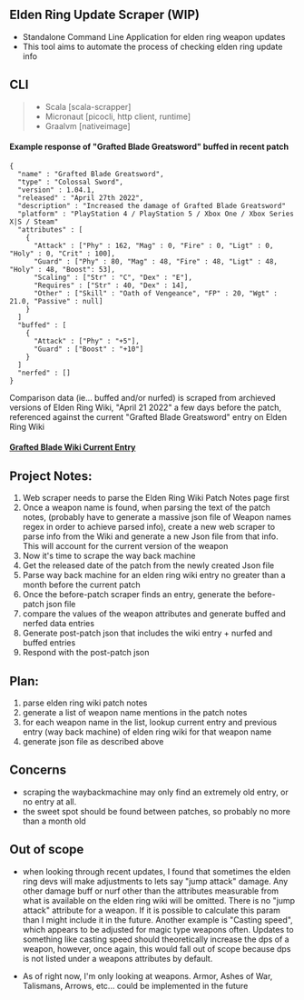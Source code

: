 ## Elden Ring Update Scraper (WIP)

- Standalone Command Line Application for elden ring weapon updates
- This tool aims to automate the process of checking elden ring update info  

## CLI  
> - Scala [scala-scrapper]
> - Micronaut [picocli, http client, runtime]
> - Graalvm [nativeimage]

#### Example response of "Grafted Blade Greatsword" buffed in recent patch

```
{
  "name" : "Grafted Blade Greatsword",
  "type" : "Colossal Sword",
  "version" : 1.04.1,
  "released" : "April 27th 2022",
  "description" : "Increased the damage of Grafted Blade Greatsword"
  "platform" : "PlayStation 4 / PlayStation 5 / Xbox One / Xbox Series X|S / Steam"
  "attributes" : [
    {
      "Attack" : ["Phy" : 162, "Mag" : 0, "Fire" : 0, "Ligt" : 0, "Holy" : 0, "Crit" : 100],
      "Guard" : ["Phy" : 80, "Mag" : 48, "Fire" : 48, "Ligt" : 48, "Holy" : 48, "Boost": 53],
      "Scaling" : ["Str" : "C", "Dex" : "E"],
      "Requires" : ["Str" : 40, "Dex" : 14],
      "Other" : ["Skill" : "Oath of Vengeance", "FP" : 20, "Wgt" : 21.0, "Passive" : null]
    }
  ]
  "buffed" : [
    {
      "Attack" : ["Phy" : "+5"],
      "Guard" : ["Boost" : "+10"]
    }
  ]
  "nerfed" : []
}
```

Comparison data (ie... buffed and/or nurfed) is scraped from archieved versions of Elden Ring Wiki, "April 21 2022" a few days before the patch, referenced against the current "Grafted Blade Greatsword" entry on Elden Ring Wiki
#### [Grafted Blade Wiki Current Entry](https://eldenring.wiki.fextralife.com/Grafted+Blade+Greatsword)


## Project Notes:
1. Web scraper needs to parse the Elden Ring Wiki Patch Notes page first
2. Once a weapon name is found, when parsing the text of the patch notes, (probably have to generate a massive json file of Weapon names regex in order to achieve parsed info),
create a new web scraper to parse info from the Wiki and generate a new Json file from that info. This will account for the current version of the weapon
3. Now it's time to scrape the way back machine
4. Get the released date of the patch from the newly created Json file
5. Parse way back machine for an elden ring wiki entry no greater than a month before the current patch
6. Once the before-patch scraper finds an entry, generate the before-patch json file
7. compare the values of the weapon attributes and generate buffed and nerfed data entries
8. Generate post-patch json that includes the wiki entry + nurfed and buffed entries
9. Respond with the post-patch json

## Plan:
1. parse elden ring wiki patch notes
2. generate a list of weapon name mentions in the patch notes
3. for each weapon name in the list, lookup current entry and previous entry (way back machine) of elden ring wiki for that weapon name
4. generate json file as described above

## Concerns
- scraping the waybackmachine may only find an extremely old entry, or no entry at all.
- the sweet spot should be found between patches, so probably no more than a month old

## Out of scope
- when looking through recent updates, I found that sometimes the elden ring devs will make adjustments to lets say
"jump attack" damage. Any other damage buff or nurf other than the attributes measurable from what is available
on the elden ring wiki will be omitted. There is no "jump attack" attribute for a weapon. If it is possible to calculate
this param than I might include it in the future. Another example is "Casting speed", which appears to be adjusted
for magic type weapons often. Updates to something like casting speed should theoretically increase the dps of a weapon,
however, once again, this would fall out of scope because dps is not listed under a weapons attributes by default.

- As of right now, I'm only looking at weapons. Armor, Ashes of War, Talismans, Arrows, etc... could be implemented in the future






